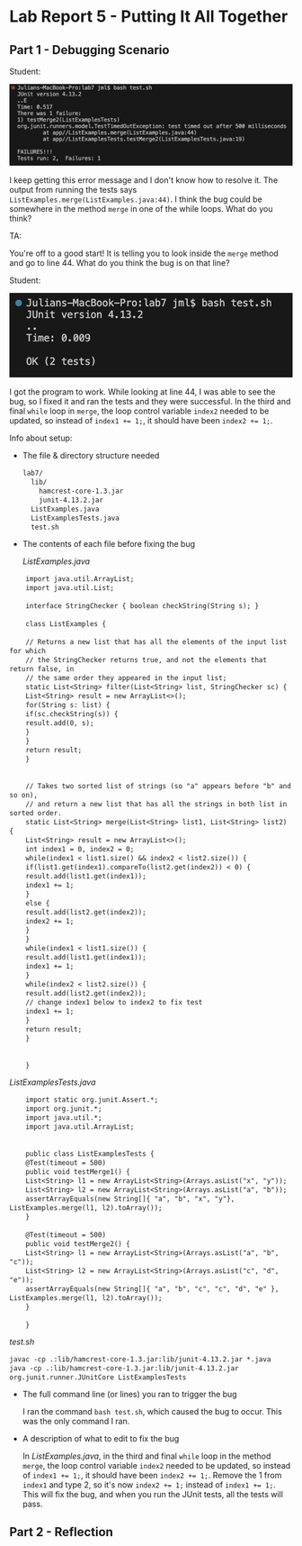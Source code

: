# Lab Report 5 - Putting It All Together 

## Part 1 - Debugging Scenario

Student:

![bug symptom](bug%20symptom.png)

I keep getting this error message and I don't know how to resolve it. 
The output from running the tests says `ListExamples.merge(ListExamples.java:44)`.
I think the bug could be somewhere in the method `merge` in one 
of the while loops. What do you think? 

TA: 

You're off to a good start! It is telling you to look inside the `merge` method 
and go to line 44. What do you think the bug is on that line?  


Student:

![bug fixed - tests pass](bug%20fixed%20-%20tests%20pass.png)

I got the program to work. While looking at line 44, I was able to see the bug,
so I fixed it and ran the tests and they were successful. In the third and final 
`while` loop in `merge`, the loop control variable `index2` needed to be updated, 
so instead of `index1 += 1;`, it should have been `index2 += 1;`. 

Info about setup: 

- The file & directory structure needed

  ```
  lab7/
    lib/
      hamcrest-core-1.3.jar
      junit-4.13.2.jar
    ListExamples.java
    ListExamplesTests.java
    test.sh

- The contents of each file before fixing the bug

  *ListExamples.java*

```
    import java.util.ArrayList;
    import java.util.List;

    interface StringChecker { boolean checkString(String s); }

    class ListExamples {

    // Returns a new list that has all the elements of the input list for which
    // the StringChecker returns true, and not the elements that return false, in
    // the same order they appeared in the input list;
    static List<String> filter(List<String> list, StringChecker sc) {
    List<String> result = new ArrayList<>();
    for(String s: list) {
    if(sc.checkString(s)) {
    result.add(0, s);
    }
    }
    return result;
    }
  
  
    // Takes two sorted list of strings (so "a" appears before "b" and so on),
    // and return a new list that has all the strings in both list in sorted order.
    static List<String> merge(List<String> list1, List<String> list2) {
    List<String> result = new ArrayList<>();
    int index1 = 0, index2 = 0;
    while(index1 < list1.size() && index2 < list2.size()) {
    if(list1.get(index1).compareTo(list2.get(index2)) < 0) {
    result.add(list1.get(index1));
    index1 += 1;
    }
    else {
    result.add(list2.get(index2));
    index2 += 1;
    }
    }
    while(index1 < list1.size()) {
    result.add(list1.get(index1));
    index1 += 1;
    }
    while(index2 < list2.size()) {
    result.add(list2.get(index2));
    // change index1 below to index2 to fix test
    index1 += 1;
    }
    return result;
    }
  
    
    }
```


  *ListExamplesTests.java*

```
    import static org.junit.Assert.*;
    import org.junit.*;
    import java.util.*;
    import java.util.ArrayList;
      
      
    public class ListExamplesTests {
    @Test(timeout = 500)
    public void testMerge1() {
    List<String> l1 = new ArrayList<String>(Arrays.asList("x", "y"));
    List<String> l2 = new ArrayList<String>(Arrays.asList("a", "b"));
    assertArrayEquals(new String[]{ "a", "b", "x", "y"}, ListExamples.merge(l1, l2).toArray());
    }
      	
    @Test(timeout = 500)
    public void testMerge2() {
    List<String> l1 = new ArrayList<String>(Arrays.asList("a", "b", "c"));
    List<String> l2 = new ArrayList<String>(Arrays.asList("c", "d", "e"));
    assertArrayEquals(new String[]{ "a", "b", "c", "c", "d", "e" }, ListExamples.merge(l1, l2).toArray());
    }
      
    }
```


  *test.sh*

    javac -cp .:lib/hamcrest-core-1.3.jar:lib/junit-4.13.2.jar *.java
    java -cp .:lib/hamcrest-core-1.3.jar:lib/junit-4.13.2.jar org.junit.runner.JUnitCore ListExamplesTests
 

- The full command line (or lines) you ran to trigger the bug

  I ran the command `bash test.sh`, which caused the bug to occur.
  This was the only command I ran. 

- A description of what to edit to fix the bug

  In *ListExamples.java*, in the third and final `while` loop in the method `merge`,
  the loop control variable `index2` needed to be updated, so instead of `index1 += 1;`,
  it should have been `index2 += 1;`. Remove the 1 from `index1` and type 2, so it's now
  `index2 += 1;` instead of `index1 += 1;`. This will fix the bug, and when you run the
  JUnit tests, all the tests will pass. 


## Part 2 - Reflection

